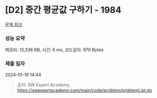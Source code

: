 # [D2] 중간 평균값 구하기 - 1984 

[문제 링크](https://swexpertacademy.com/main/code/problem/problemDetail.do?contestProbId=AV5Pw_-KAdcDFAUq) 

### 성능 요약

메모리: 13,336 KB, 시간: 6 ms, 코드길이: 970 Bytes

### 제출 일자

2024-01-19 14:44



> 출처: SW Expert Academy, https://swexpertacademy.com/main/code/problem/problemList.do